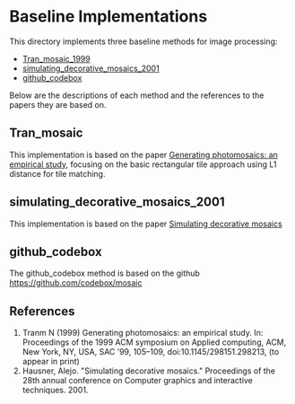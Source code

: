 # Baseline Implementations

This directory implements three baseline methods for image processing: 
- [Tran_mosaic_1999](./Tran_mosaic_1999/)
- [simulating_decorative_mosaics_2001](./simulating_decorative_mosaics_2001) 
- [github_codebox](./github_codebox_mosaic/)

Below are the descriptions of each method and the references to the papers they are based on.

## Tran_mosaic
This implementation is based on the paper [Generating photomosaics: an empirical study](https://dl.acm.org/doi/pdf/10.1145/298151.298213), focusing on the basic rectangular tile approach using L1 distance for tile matching.

## simulating_decorative_mosaics_2001
This implementation is based on the paper [Simulating decorative mosaics](https://dl.acm.org/doi/pdf/10.1145/383259.383327)

## github_codebox
The github_codebox method is based on the github https://github.com/codebox/mosaic


## References
1. Tranm N (1999) Generating photomosaics: an empirical study. In: Proceedings of the 1999 ACM symposium on Applied computing, ACM, New York, NY, USA, SAC ’99, 105–109, doi:10.1145/298151.298213, (to appear in print)
2. Hausner, Alejo. "Simulating decorative mosaics." Proceedings of the 28th annual conference on Computer graphics and interactive techniques. 2001.
